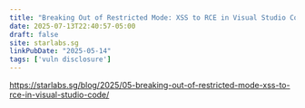 ```yaml
---
title: "Breaking Out of Restricted Mode: XSS to RCE in Visual Studio Code"
date: 2025-07-13T22:40:57-05:00
draft: false
site: starlabs.sg
linkPubDate: "2025-05-14"
tags: ['vuln disclosure']
---
```


https://starlabs.sg/blog/2025/05-breaking-out-of-restricted-mode-xss-to-rce-in-visual-studio-code/
